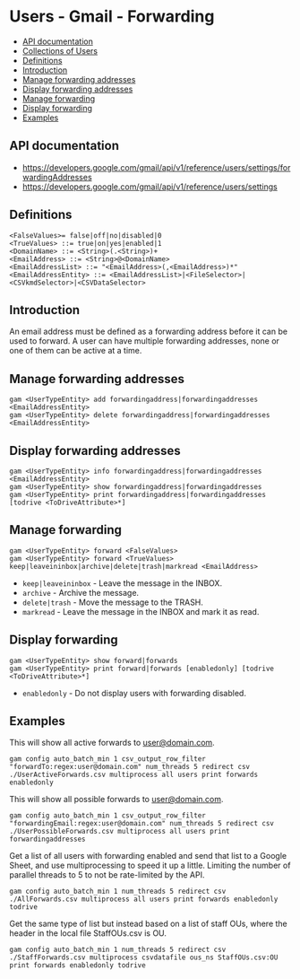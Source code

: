 # Users - Gmail - Forwarding
- [API documentation](#api-documentation)
- [Collections of Users](Collections-of-Users)
- [Definitions](#definitions)
- [Introduction](#introduction)
- [Manage forwarding addresses](#manage-forwarding-addresses)
- [Display forwarding addresses](#display-forwarding-addresses)
- [Manage forwarding](#manage-forwarding)
- [Display forwarding](#display-forwarding)
- [Examples](#examples)

## API documentation
* https://developers.google.com/gmail/api/v1/reference/users/settings/forwardingAddresses
* https://developers.google.com/gmail/api/v1/reference/users/settings

## Definitions
```
<FalseValues>= false|off|no|disabled|0
<TrueValues> ::= true|on|yes|enabled|1
<DomainName> ::= <String>(.<String>)+
<EmailAddress> ::= <String>@<DomainName>
<EmailAddressList> ::= "<EmailAddress>(,<EmailAddress>)*"
<EmailAddressEntity> ::= <EmailAddressList>|<FileSelector>|<CSVkmdSelector>|<CSVDataSelector>
```
## Introduction
An email address must be defined as a forwarding address before it can be used to forward.
A user can have multiple forwarding addresses, none or one of them can be active at a time.

## Manage forwarding addresses
```
gam <UserTypeEntity> add forwardingaddress|forwardingaddresses <EmailAddressEntity>
gam <UserTypeEntity> delete forwardingaddress|forwardingaddresses <EmailAddressEntity>
```
## Display forwarding addresses
```
gam <UserTypeEntity> info forwardingaddress|forwardingaddresses <EmailAddressEntity>
gam <UserTypeEntity> show forwardingaddress|forwardingaddresses
gam <UserTypeEntity> print forwardingaddress|forwardingaddresses [todrive <ToDriveAttribute>*]
```
## Manage forwarding
```
gam <UserTypeEntity> forward <FalseValues>
gam <UserTypeEntity> forward <TrueValues> keep|leaveininbox|archive|delete|trash|markread <EmailAddress>
```
* `keep|leaveininbox` - Leave the message in the INBOX.
* `archive` - Archive the message.
* `delete|trash` - Move the message to the TRASH.
* `markread` - Leave the message in the INBOX and mark it as read.

## Display forwarding
```
gam <UserTypeEntity> show forward|forwards
gam <UserTypeEntity> print forward|forwards [enabledonly] [todrive <ToDriveAttribute>*]

```
* `enabledonly` - Do not display users with forwarding disabled.

## Examples

This will show all active forwards to user@domain.com.
```
gam config auto_batch_min 1 csv_output_row_filter "forwardTo:regex:user@domain.com" num_threads 5 redirect csv ./UserActiveForwards.csv multiprocess all users print forwards enabledonly
```

This will show all possible forwards to user@domain.com.
```
gam config auto_batch_min 1 csv_output_row_filter "forwardingEmail:regex:user@domain.com" num_threads 5 redirect csv ./UserPossibleForwards.csv multiprocess all users print forwardingaddresses
```

Get a list of all users with forwarding enabled and send that list to a Google Sheet, and use multiprocessing to speed it up a little. Limiting the number of parallel threads to 5 to not be rate-limited by the API.

```
gam config auto_batch_min 1 num_threads 5 redirect csv ./AllForwards.csv multiprocess all users print forwards enabledonly todrive
```

Get the same type of list but instead based on a list of staff OUs, where the header in the local file StaffOUs.csv is OU.

```
gam config auto_batch_min 1 num_threads 5 redirect csv ./StaffForwards.csv multiprocess csvdatafile ous_ns StaffOUs.csv:OU print forwards enabledonly todrive
```
